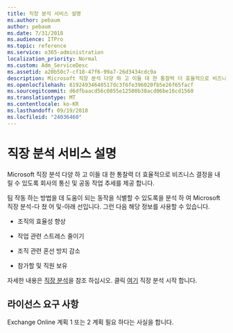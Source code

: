 ```yaml
---
title: 직장 분석 서비스 설명
ms.author: pebaum
author: pebaum
ms.date: 7/31/2018
ms.audience: ITPro
ms.topic: reference
ms.service: o365-administration
localization_priority: Normal
ms.custom: Adm_ServiceDesc
ms.assetid: a20b50c7-cf18-47f6-99a7-26d3434cdc9a
description: Microsoft 직장 분석 다양 하 고 이들 대 한 통찰력 더 효율적으로 비즈니스 결정을 내릴 수 있도록 회사의 통신 및 공동 작업 추세를 제공 합니다.
ms.openlocfilehash: 81924934640517dc3f6fe396020fb5e26f65facf
ms.sourcegitcommit: d6dfbaacd56c0855e12500b38acd06be16cd1560
ms.translationtype: MT
ms.contentlocale: ko-KR
ms.lasthandoff: 09/19/2018
ms.locfileid: "24036460"
---
```

# <a name="workplace-analytics-service-description"></a>직장 분석 서비스 설명

Microsoft 직장 분석 다양 하 고 이들 대 한 통찰력 더 효율적으로 비즈니스 결정을 내릴 수 있도록 회사의 통신 및 공동 작업 추세를 제공 합니다.
  
팀 작동 하는 방법을 데 도움이 되는 동작을 식별할 수 있도록을 분석 하 여 Microsoft 직장 분석-다 쳤 어 및-아래 선입니다. 그런 다음 해당 정보를 사용할 수 있습니다. 
  
- 조직의 효율성 향상
    
- 작업 관련 스트레스 줄이기
    
- 조직 관련 혼선 방지 감소
    
- 참가할 및 직원 보유
    
자세한 내용은 [직장 분석](https://go.microsoft.com/fwlink/?linkid=852492)을 참조 하십시오. 클릭 [여기](https://docs.microsoft.com/en-us/workplace-analytics/overview/get-started) 직장 분석 시작 합니다. 
  
## <a name="licensing-requirements"></a>라이선스 요구 사항

Exchange Online 계획 1 또는 2 계획 필요 하다는 사실을 합니다.